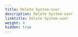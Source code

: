 ```yaml
---
title: Delete System-user
description: Delete System-user
linktitle: Delete System-user
weight: 4
hidden: true
---
```


